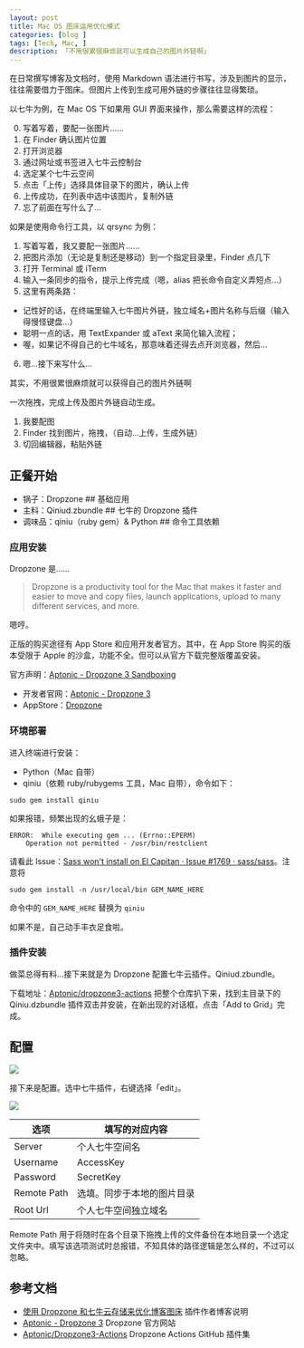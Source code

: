```yaml
---
layout: post  
title: Mac OS 图床运用优化模式 
categories: [blog ]  
tags: [Tech, Mac, ]  
description: 「不用很累很麻烦就可以生成自己的图片外链啊」   
---
```




在日常撰写博客及文档时，使用 Markdown 语法进行书写，涉及到图片的显示，往往需要借力于图床。但图片上传到生成可用外链的步骤往往显得繁琐。

以七牛为例，在 Mac OS 下如果用 GUI 界面来操作，那么需要这样的流程：

0. 写着写着，要配一张图片……
1. 在 Finder 确认图片位置
2. 打开浏览器
3. 通过网址或书签进入七牛云控制台
4. 选定某个七牛云空间
5. 点击「上传」选择具体目录下的图片，确认上传
6. 上传成功，在列表中选中该图片，复制外链
7. 忘了前面在写什么了...

如果是使用命令行工具，以 qrsync 为例：

1. 写着写着，我又要配一张图片……
2. 把图片添加（无论是复制还是移动）到一个指定目录里，Finder 点几下
3. 打开 Terminal 或 iTerm
4. 输入一条同步的指令，提示上传完成（嗯，alias 把长命令自定义弄短点...）
5. 这里有两条路：
  - 记性好的话，在终端里输入七牛图片外链，独立域名+图片名称与后缀（输入得慢怪键盘...）
  - 聪明一点的话，用 TextExpander 或 aText 来简化输入流程；
  - 喔，如果记不得自己的七牛域名，那意味着还得去点开浏览器，然后...
6. 嗯...接下来写什么...

其实，不用很累很麻烦就可以获得自己的图片外链啊

一次拖拽，完成上传及图片外链自动生成。

1. 我要配图
2. Finder 找到图片，拖拽，（自动...上传，生成外链）
3. 切回编辑器，粘贴外链

## 正餐开始

* 锅子：Dropzone ## 基础应用
* 主料：Qiniud.zbundle  ## 七牛的 Dropzone 插件
* 调味品：qiniu（ruby gem）& Python ## 命令工具依赖

### 应用安装

Dropzone 是……

> Dropzone is a productivity tool for the Mac that makes it faster and easier to move and copy files, launch applications, upload to many different services, and more.

嗯哼。

正版的购买途径有 App Store 和应用开发者官方。其中，在 App Store 购买的版本受限于 Apple 的沙盒，功能不全。但可以从官方下载完整版覆盖安装。

官方声明：[Aptonic - Dropzone 3 Sandboxing](https://aptonic.com/dropzone3/sandboxing.php)

* 开发者官网：[Aptonic - Dropzone 3](https://aptonic.com/)  
* AppStore：[Dropzone](https://itunes.apple.com/us/app/dropzone-3/id695406827?mt=12)


### 环境部署

进入终端进行安装：

* Python（Mac 自带）
* qiniu（依赖 ruby/rubygems 工具，Mac 自带），命令如下：

```
sudo gem install qiniu
```

如果报错，频繁出现的幺蛾子是：

```
ERROR:  While executing gem ... (Errno::EPERM)
    Operation not permitted - /usr/bin/restclient
```

请看此 Issue：[Sass won't install on El Capitan · Issue #1769 · sass/sass](https://github.com/sass/sass/issues/1769)。注意将 

```sudo gem install -n /usr/local/bin GEM_NAME_HERE``` 

命令中的 `GEM_NAME_HERE` 替换为 `qiniu`

如果不是，自己动手丰衣足食啦。


### 插件安装

做菜总得有料...接下来就是为 Dropzone 配置七牛云插件。Qiniud.zbundle。

下载地址：[Aptonic/dropzone3-actions](https://github.com/aptonic/dropzone3-actions) 把整个仓库扒下来，找到主目录下的 Qiniu.dzbundle 插件双击并安装，在新出现的对话框，点击「Add to Grid」完成。

## 配置

![](http://dreamofbook.qiniudn.com/Blog.Dropzone.GUI.png)

接下来是配置。选中七牛插件，右键选择「edit」。

![](http://dreamofbook.qiniudn.com/Blog.Dropzone.QNSetting.png)

|选项|填写的对应内容|
|---|---|
|Server|个人七牛空间名|
|Username|AccessKey|
|Password|SecretKey|
|Remote Path|选填。同步于本地的图片目录|
|Root Url|个人七牛空间独立域名|

Remote Path 用于将随时在各个目录下拖拽上传的文件备份在本地目录一个选定文件夹中。填写该选项测试时总报错，不知具体的路径逻辑是怎么样的，不过可以忽略。


## 参考文档

* [使用 Dropzone 和七牛云存储来优化博客图床](http://yansu.org/2015/01/10/use-dropzone-and-qiniu-to-store-blog-images.html) 插件作者博客说明
* [Aptonic - Dropzone 3](https://aptonic.com/) Dropzone 官方网站
* [Aptonic/Dropzone3-Actions](https://github.com/aptonic/dropzone3-actions) Dropzone Actions  GitHub 插件集